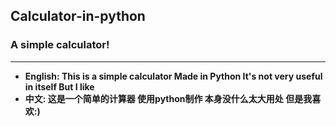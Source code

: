 ## Calculator-in-python
### A simple calculator!
-----------------------------------------------------------------------
- **English:
This is a simple calculator
Made in Python
It's not very useful in itself
But I like**
- **中文:
这是一个简单的计算器
使用python制作
本身没什么太大用处
但是我喜欢:)**
